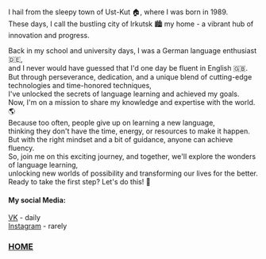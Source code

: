 I hail from the sleepy town of Ust-Kut 🏠, where I was born in 1989.  
These days, I call the bustling city of Irkutsk 🏙️ my home - a vibrant hub of innovation and progress.

Back in my school and university days, I was a German language enthusiast 🇩🇪,  
and I never would have guessed that I'd one day be fluent in English 🇬🇧.  
But through perseverance, dedication, and a unique blend of cutting-edge technologies and time-honored techniques,    
I've unlocked the secrets of language learning and achieved my goals.  
Now, I'm on a mission to share my knowledge and expertise with the world. 🌎    
Because too often, people give up on learning a new language,  
thinking they don't have the time, energy, or resources to make it happen.  
But with the right mindset and a bit of guidance, anyone can achieve fluency.  
So, join me on this exciting journey, and together, we'll explore the wonders of language learning,  
unlocking new worlds of possibility and transforming our lives for the better. 
Ready to take the first step? Let's do this! 🚀

#### My social Media:  
[VK](https://vk.com/id9068175) - daily  
[Instagram](https://www.instagram.com/savinovgvu/) - rarely


### [HOME](../../README.md)

